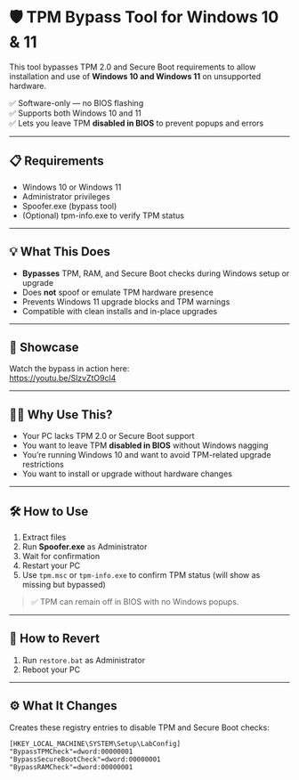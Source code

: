 # 🛡️ TPM Bypass Tool for Windows 10 & 11

This tool bypasses TPM 2.0 and Secure Boot requirements to allow installation and use of **Windows 10 and Windows 11** on unsupported hardware.

✅ Software-only — no BIOS flashing  
✅ Supports both Windows 10 and 11  
✅ Lets you leave TPM **disabled in BIOS** to prevent popups and errors

---

## 📋 Requirements

- Windows 10 or Windows 11  
- Administrator privileges  
- Spoofer.exe (bypass tool)  
- (Optional) tpm-info.exe to verify TPM status

---

## 💡 What This Does

- **Bypasses** TPM, RAM, and Secure Boot checks during Windows setup or upgrade  
- Does **not** spoof or emulate TPM hardware presence  
- Prevents Windows 11 upgrade blocks and TPM warnings  
- Compatible with clean installs and in-place upgrades  

---

## 🎥 Showcase

Watch the bypass in action here:  
https://youtu.be/SlzvZtO9cl4

---

## 🙋‍♂️ Why Use This?

- Your PC lacks TPM 2.0 or Secure Boot support  
- You want to leave TPM **disabled in BIOS** without Windows nagging  
- You’re running Windows 10 and want to avoid TPM-related upgrade restrictions  
- You want to install or upgrade without hardware changes

---

## 🛠️ How to Use

1. Extract files  
2. Run **Spoofer.exe** as Administrator  
3. Wait for confirmation  
4. Restart your PC  
5. Use `tpm.msc` or `tpm-info.exe` to confirm TPM status (will show as missing but bypassed)

> ✅ TPM can remain off in BIOS with no Windows popups.

---

## 🔄 How to Revert

1. Run `restore.bat` as Administrator  
2. Reboot your PC

---

## ⚙️ What It Changes

Creates these registry entries to disable TPM and Secure Boot checks:

```reg
[HKEY_LOCAL_MACHINE\SYSTEM\Setup\LabConfig]
"BypassTPMCheck"=dword:00000001
"BypassSecureBootCheck"=dword:00000001
"BypassRAMCheck"=dword:00000001

